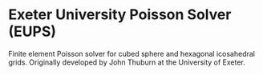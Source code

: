 # Exeter University Poisson Solver (EUPS)
Finite element Poisson solver for cubed sphere and hexagonal icosahedral grids. Originally developed by John Thuburn at the University of Exeter.
